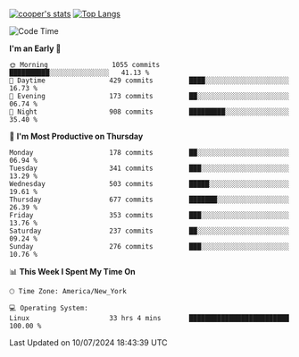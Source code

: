 [![cooper's stats](https://github-readme-stats-l2ak-km2n59e3j-coopjzs-projects.vercel.app/api?username=coopjz&count_private=true)](https://github.com/coopjz/github-readme-stats)
[![Top Langs](https://github-readme-stats-l2ak-km2n59e3j-coopjzs-projects.vercel.app/api/top-langs/?username=coopjz&count_private=true&langs_count=8&layout=compact&&hide=C)](https://github.com/coopjz/github-readme-stats)
<!--START_SECTION:waka-->
![Code Time](http://img.shields.io/badge/Code%20Time-76%20hrs%2054%20mins-blue)

**I'm an Early 🐤** 

```text
🌞 Morning                1055 commits        ██████████░░░░░░░░░░░░░░░   41.13 % 
🌆 Daytime                429 commits         ████░░░░░░░░░░░░░░░░░░░░░   16.73 % 
🌃 Evening                173 commits         ██░░░░░░░░░░░░░░░░░░░░░░░   06.74 % 
🌙 Night                  908 commits         █████████░░░░░░░░░░░░░░░░   35.40 % 
```
📅 **I'm Most Productive on Thursday** 

```text
Monday                   178 commits         ██░░░░░░░░░░░░░░░░░░░░░░░   06.94 % 
Tuesday                  341 commits         ███░░░░░░░░░░░░░░░░░░░░░░   13.29 % 
Wednesday                503 commits         █████░░░░░░░░░░░░░░░░░░░░   19.61 % 
Thursday                 677 commits         ███████░░░░░░░░░░░░░░░░░░   26.39 % 
Friday                   353 commits         ███░░░░░░░░░░░░░░░░░░░░░░   13.76 % 
Saturday                 237 commits         ██░░░░░░░░░░░░░░░░░░░░░░░   09.24 % 
Sunday                   276 commits         ███░░░░░░░░░░░░░░░░░░░░░░   10.76 % 
```


📊 **This Week I Spent My Time On** 

```text
🕑︎ Time Zone: America/New_York

💻 Operating System: 
Linux                    33 hrs 4 mins       █████████████████████████   100.00 % 
```


 Last Updated on 10/07/2024 18:43:39 UTC
<!--END_SECTION:waka-->
